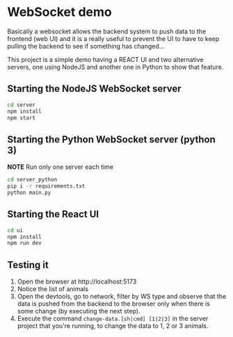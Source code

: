 # WebSocket demo

Basically a websocket allows the backend system to push data to the frontend (web UI) and it is a really useful to prevent the UI to have to keep pulling the backend to see if something has changed...

This project is a simple demo having a REACT UI and two alternative servers, one using NodeJS and another one in Python to show that feature.

## Starting the NodeJS WebSocket server

```bash
cd server
npm install
npm start
```

## Starting the Python WebSocket server (python 3)

**NOTE** Run only one server each time

```bash
cd server_python
pip i -r requirements.txt
python main.py
```

## Starting the React UI

```bash
cd ui
npm install
npm run dev
```

## Testing it

1. Open the browser at http://localhost:5173
1. Notice the list of animals
1. Open the devtools, go to network, filter by WS type and observe that the data is pushed from the backend to the browser only when there is some change (by executing the next step).
1. Execute the command `change-data.[sh|cmd] [1|2|3]` in the server project that you're running, to change the data to 1, 2 or 3 animals.
